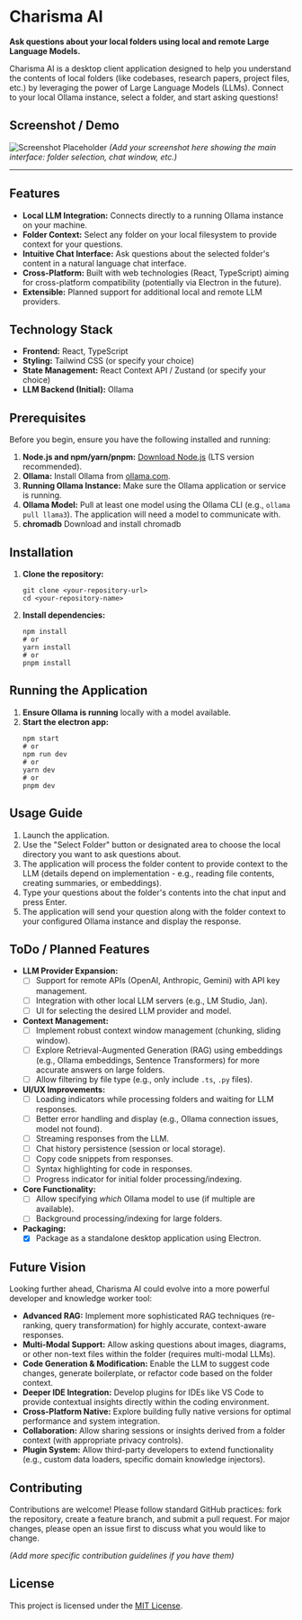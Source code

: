 # Charisma AI

**Ask questions about your local folders using local and remote Large Language Models.**

Charisma AI is a desktop client application designed to help you understand the contents of local folders (like codebases, research papers, project files, etc.) by leveraging the power of Large Language Models (LLMs). Connect to your local Ollama instance, select a folder, and start asking questions!

<!-- Add a compelling screenshot or GIF of the application in action -->
## Screenshot / Demo

![Screenshot Placeholder](placeholder.png) <!-- Replace placeholder.png with the actual path/URL -->
*(Add your screenshot here showing the main interface: folder selection, chat window, etc.)*

---

## Features

*   **Local LLM Integration:** Connects directly to a running Ollama instance on your machine.
*   **Folder Context:** Select any folder on your local filesystem to provide context for your questions.
*   **Intuitive Chat Interface:** Ask questions about the selected folder's content in a natural language chat interface.
*   **Cross-Platform:** Built with web technologies (React, TypeScript) aiming for cross-platform compatibility (potentially via Electron in the future).
*   **Extensible:** Planned support for additional local and remote LLM providers.

## Technology Stack

*   **Frontend:** React, TypeScript
*   **Styling:** Tailwind CSS (or specify your choice)
*   **State Management:** React Context API / Zustand (or specify your choice)
*   **LLM Backend (Initial):** Ollama

## Prerequisites

Before you begin, ensure you have the following installed and running:

1.  **Node.js and npm/yarn/pnpm:** [Download Node.js](https://nodejs.org/) (LTS version recommended).
2.  **Ollama:** Install Ollama from [ollama.com](https://ollama.com/).
3.  **Running Ollama Instance:** Make sure the Ollama application or service is running.
4.  **Ollama Model:** Pull at least one model using the Ollama CLI (e.g., `ollama pull llama3`). The application will need a model to communicate with.
5. **chromadb** Download and install chromadb

## Installation

1.  **Clone the repository:**
    ```
    git clone <your-repository-url>
    cd <your-repository-name>
    ```
2.  **Install dependencies:**
    ```
    npm install
    # or
    yarn install
    # or
    pnpm install
    ```

## Running the Application

1.  **Ensure Ollama is running** locally with a model available.
2.  **Start the electron app:**
    ```
    npm start
    # or
    npm run dev
    # or
    yarn dev
    # or
    pnpm dev
    ```
## Usage Guide

1.  Launch the application.
2.  Use the "Select Folder" button or designated area to choose the local directory you want to ask questions about.
3.  The application will process the folder content to provide context to the LLM (details depend on implementation - e.g., reading file contents, creating summaries, or embeddings).
4.  Type your questions about the folder's contents into the chat input and press Enter.
5.  The application will send your question along with the folder context to your configured Ollama instance and display the response.

## ToDo / Planned Features

*   **LLM Provider Expansion:**
    *   [ ] Support for remote APIs (OpenAI, Anthropic, Gemini) with API key management.
    *   [ ] Integration with other local LLM servers (e.g., LM Studio, Jan).
    *   [ ] UI for selecting the desired LLM provider and model.
*   **Context Management:**
    *   [ ] Implement robust context window management (chunking, sliding window).
    *   [ ] Explore Retrieval-Augmented Generation (RAG) using embeddings (e.g., Ollama embeddings, Sentence Transformers) for more accurate answers on large folders.
    *   [ ] Allow filtering by file type (e.g., only include `.ts`, `.py` files).
*   **UI/UX Improvements:**
    *   [ ] Loading indicators while processing folders and waiting for LLM responses.
    *   [ ] Better error handling and display (e.g., Ollama connection issues, model not found).
    *   [ ] Streaming responses from the LLM.
    *   [ ] Chat history persistence (session or local storage).
    *   [ ] Copy code snippets from responses.
    *   [ ] Syntax highlighting for code in responses.
    *   [ ] Progress indicator for initial folder processing/indexing.
*   **Core Functionality:**
    *   [ ] Allow specifying *which* Ollama model to use (if multiple are available).
    *   [ ] Background processing/indexing for large folders.
*   **Packaging:**
    *   [x] Package as a standalone desktop application using Electron.

## Future Vision

Looking further ahead, Charisma AI could evolve into a more powerful developer and knowledge worker tool:

*   **Advanced RAG:** Implement more sophisticated RAG techniques (re-ranking, query transformation) for highly accurate, context-aware responses.
*   **Multi-Modal Support:** Allow asking questions about images, diagrams, or other non-text files within the folder (requires multi-modal LLMs).
*   **Code Generation & Modification:** Enable the LLM to suggest code changes, generate boilerplate, or refactor code based on the folder context.
*   **Deeper IDE Integration:** Develop plugins for IDEs like VS Code to provide contextual insights directly within the coding environment.
*   **Cross-Platform Native:** Explore building fully native versions for optimal performance and system integration.
*   **Collaboration:** Allow sharing sessions or insights derived from a folder context (with appropriate privacy controls).
*   **Plugin System:** Allow third-party developers to extend functionality (e.g., custom data loaders, specific domain knowledge injectors).

## Contributing

Contributions are welcome! Please follow standard GitHub practices: fork the repository, create a feature branch, and submit a pull request. For major changes, please open an issue first to discuss what you would like to change.

*(Add more specific contribution guidelines if you have them)*

## License

This project is licensed under the [MIT License](LICENSE).
